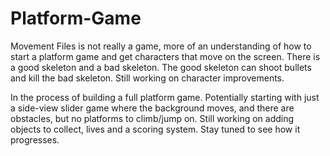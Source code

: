 # Platform-Game

Movement Files is not really a game, more of an understanding of how to start a platform game and get characters that move on the screen. There is a good skeleton and a bad skeleton. The good skeleton can shoot bullets and kill the bad skeleton. Still working on character improvements.

In the process of building a full platform game. Potentially starting with just a side-view slider game where the background moves, and there are obstacles, but no platforms to climb/jump on. Still working on adding objects to collect, lives and a scoring system. Stay tuned to see how it progresses.
